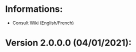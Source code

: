 # Informations:
  - Consult [Wiki](https://github.com/daerlnaxe/DxTBoxCore/wiki) (English/French)


# Version 2.0.0.0 (04/01/2021):

